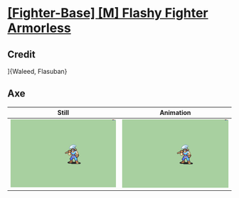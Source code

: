 # [\[Fighter-Base\] \[M\] Flashy Fighter Armorless](../)

## Credit

]{Waleed, Flasuban}
	
## Axe

| Still | Animation |
| :---: | :-------: |
| ![Axe still](./Axe_000.png) | ![Axe animation](./Axe.gif) |
